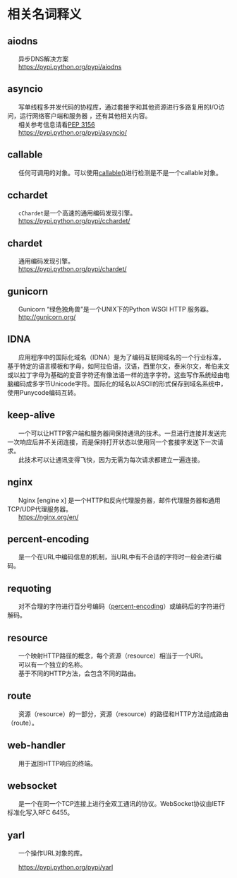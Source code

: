 # 相关名词释义
## aiodns  
&ensp;&ensp;&ensp; 异步DNS解决方案    
&ensp;&ensp;&ensp; https://pypi.python.org/pypi/aiodns

## asyncio     
&ensp;&ensp;&ensp; 写单线程多并发代码的协程库，通过套接字和其他资源进行多路复用的I/O访问，运行网络客户端和服务器 ，还有其他相关内容。      
&ensp;&ensp;&ensp; 相关参考信息请看<a href="https://www.python.org/dev/peps/pep-3156">PEP 3156</a>      
&ensp;&ensp;&ensp; https://pypi.python.org/pypi/asyncio/ 

## callable     
&ensp;&ensp;&ensp; 任何可调用的对象。可以使用<a href="https://docs.python.org/3/library/functions.html#callable">callable()</a>进行检测是不是一个callable对象。     

## cchardet      
&ensp;&ensp;&ensp; `cChardet`是一个高速的通用编码发现引擎。     
&ensp;&ensp;&ensp; https://pypi.python.org/pypi/cchardet/    

## chardet     
&ensp;&ensp;&ensp; 通用编码发现引擎。      
&ensp;&ensp;&ensp; https://pypi.python.org/pypi/chardet/      

## gunicorn       
&ensp;&ensp;&ensp; Gunicorn  “绿色独角兽”是一个UNIX下的Python WSGI HTTP 服务器。         
&ensp;&ensp;&ensp; http://gunicorn.org/     

## IDNA       
&ensp;&ensp;&ensp; 应用程序中的国际化域名（IDNA）是为了编码互联网域名的一个行业标准，基于特定的语言模板和字母，如阿拉伯语，汉语，西里尔文，泰米尔文，希伯来文或以拉丁字母为基础的变音字符还有像法语一样的连字字符。这些写作系统经由电脑编码成多字节Unicode字符。国际化的域名以ASCII的形式保存到域名系统中，使用Punycode编码互转。    

## keep-alive     
&ensp;&ensp;&ensp; 一个可以让HTTP客户端和服务器间保持通讯的技术。一旦进行连接并发送完一次响应后并不关闭连接，而是保持打开状态以使用同一个套接字发送下一次请求。     
&ensp;&ensp;&ensp; 此技术可以让通讯变得飞快，因为无需为每次请求都建立一遍连接。    

## nginx     
&ensp;&ensp;&ensp; Nginx [engine x] 是一个HTTP和反向代理服务器，邮件代理服务器和通用 TCP/UDP代理服务器。     
&ensp;&ensp;&ensp; https://nginx.org/en/     

## percent-encoding       
&ensp;&ensp;&ensp; 是一个在URL中编码信息的机制，当URL中有不合适的字符时一般会进行编码。     

## requoting      
&ensp;&ensp;&ensp; 对不合理的字符进行百分号编码（<a href="https://github.com/HuberTRoy/aiohttp-chinese-document/blob/master/aiohttp%E6%96%87%E6%A1%A3/Glossary.md#percent-encoding">percent-encoding</a>）或编码后的字符进行解码。     

## resource     
&ensp;&ensp;&ensp; 一个映射HTTP路径的概念，每个资源（resource）相当于一个URI。       
&ensp;&ensp;&ensp; 可以有一个独立的名称。       
&ensp;&ensp;&ensp; 基于不同的HTTP方法，会包含不同的路由。

## route      
&ensp;&ensp;&ensp; 资源（resource）的一部分，资源（resource）的路径和HTTP方法组成路由（route）。       

## web-handler     
&ensp;&ensp;&ensp; 用于返回HTTP响应的终端。      

## websocket      
&ensp;&ensp;&ensp; 是一个在同一个TCP连接上进行全双工通讯的协议。WebSocket协议由IETF标准化写入RFC 6455。      

## yarl      
&ensp;&ensp;&ensp; 一个操作URL对象的库。    

&ensp;&ensp;&ensp; https://pypi.python.org/pypi/yarl


